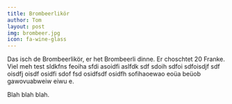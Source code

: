 ```yaml
---
title: Brombeerlikör
author: Tom
layout: post
img: brombeer.jpg
icon: fa-wine-glass
---
```


Das isch de Brombeerlikör, er het Brombeerli dinne.
Er choschtet 20 Franke. Viel meh test sldkfns feoiha sfdi asoidfi aslfdk
sdf sdoih sdfoi sdfoisdjf sdf oisdfj oisdf osidfi sdof 
fsd osidfsdf osidfh sofihaoewao eoüa beüob gawovuabweiw eiwu e.

Blah blah blah.